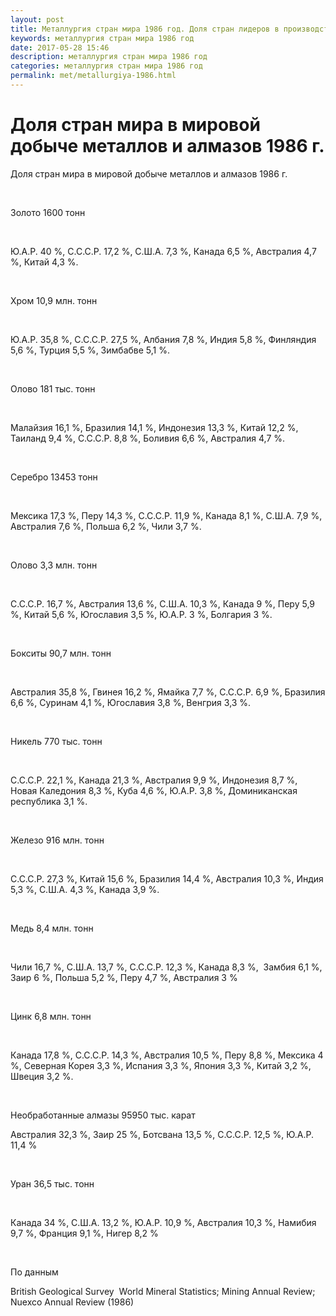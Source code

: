 ```yaml
---
layout: post
title: Металлургия стран мира 1986 год. Доля стран лидеров в производстве
keywords: металлургия стран мира 1986 год
date: 2017-05-28 15:46
description: металлургия стран мира 1986 год
categories: металлургия стран мира 1986 год
permalink: met/metallurgiya-1986.html
---
```


# Доля стран мира в мировой добыче металлов и алмазов 1986 г.




Доля стран мира в мировой добыче металлов и алмазов 1986 г.


 


Золото 1600 тонн


 


Ю.А.Р. 40 %, С.С.С.Р. 17,2 %, С.Ш.А. 7,3 %, Канада 6,5 %, Австралия 4,7 %, Китай 4,3 %.


 


Хром 10,9 млн. тонн 


 


Ю.А.Р. 35,8 %, С.С.С.Р. 27,5 %, Албания 7,8 %, Индия 5,8 %, Финляндия 5,6 %, Турция 5,5 %, Зимбабве 5,1 %.


 


Олово 181 тыс. тонн


 


Малайзия 16,1 %, Бразилия 14,1 %, Индонезия 13,3 %, Китай 12,2 %, Таиланд 9,4 %, С.С.С.Р. 8,8 %, Боливия 6,6 %, Австралия 4,7 %.


 


Серебро 13453 тонн


 


Мексика 17,3 %, Перу 14,3 %, С.С.С.Р. 11,9 %, Канада 8,1 %, С.Ш.А. 7,9 %, Австралия 7,6 %, Польша 6,2 %, Чили 3,7 %.


 


Олово 3,3 млн. тонн


 


С.С.С.Р. 16,7 %, Австралия 13,6 %, С.Ш.А. 10,3 %, Канада 9 %, Перу 5,9 %, Китай 5,6 %, Югославия 3,5 %, Ю.А.Р. 3 %, Болгария 3 %.


 


Бокситы 90,7 млн. тонн


 


Австралия 35,8 %, Гвинея 16,2 %, Ямайка 7,7 %, С.С.С.Р. 6,9 %, Бразилия 6,6 %, Суринам 4,1 %, Югославия 3,8 %, Венгрия 3,3 %.


 


Никель 770 тыс. тонн


 


С.С.С.Р. 22,1 %, Канада 21,3 %, Австралия 9,9 %, Индонезия 8,7 %, Новая Каледония 8,3 %, Куба 4,6 %, Ю.А.Р. 3,8 %, Доминиканская республика 3,1 %.


 


Железо 916 млн. тонн


 


С.С.С.Р. 27,3 %, Китай 15,6 %, Бразилия 14,4 %, Австралия 10,3 %, Индия 5,3 %, С.Ш.А. 4,3 %, Канада 3,9 %.


 


Медь 8,4 млн. тонн


 


Чили 16,7 %, С.Ш.А. 13,7 %, С.С.С.Р. 12,3 %, Канада 8,3 %,  Замбия 6,1 %, Заир 6 %, Польша 5,2 %, Перу 4,7 %, Австралия 3 %


 


Цинк 6,8 млн. тонн


 


Канада 17,8 %, С.С.С.Р. 14,3 %, Австралия 10,5 %, Перу 8,8 %, Мексика 4 %, Северная Корея 3,3 %, Испания 3,3 %, Япония 3,3 %, Китай 3,2 %, Швеция 3,2 %.


 


Необработанные алмазы 95950 тыс. карат


Австралия 32,3 %, Заир 25 %, Ботсвана 13,5 %, С.С.С.Р. 12,5 %, Ю.А.Р. 11,4 %


 


Уран 36,5 тыс. тонн


 


Канада 34 %, С.Ш.А. 13,2 %, Ю.А.Р. 10,9 %, Австралия 10,3 %, Намибия 9,7 %, Франция 9,1 %, Нигер 8,2 %


 


По данным


British Geological Survey  World Mineral Statistics; Mining Annual Review; Nuexco Annual Review (1986)
			
			
